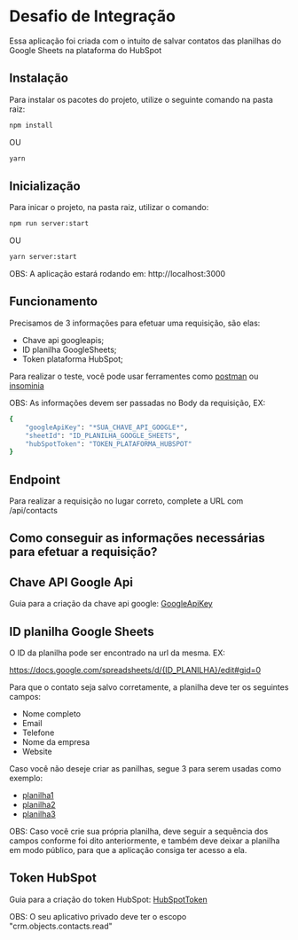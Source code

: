 # Desafio de Integração

Essa aplicação foi criada com o intuito de salvar contatos das planilhas do Google Sheets na plataforma do HubSpot

## Instalação

Para instalar os pacotes do projeto, utilize o seguinte comando na pasta raiz:
```bash
npm install
```
OU
```bash
yarn
```

## Inicialização
Para inicar o projeto, na pasta raiz, utilizar o comando:
```bash
npm run server:start
```
OU
```bash
yarn server:start
```
OBS: A aplicação estará rodando em: http://localhost:3000


## Funcionamento
Precisamos de 3 informações para efetuar uma requisição, são elas:

 - Chave api googleapis;
 - ID planilha GoogleSheets;
 - Token plataforma HubSpot;


Para realizar o teste, você pode usar ferramentes como [postman](https://www.postman.com/downloads/) ou [insominia](https://insomnia.rest/download)

OBS: As informações devem ser passadas no Body da requisição, EX:
```bash
{
    "googleApiKey": "*SUA_CHAVE_API_GOOGLE*",
    "sheetId": "ID_PLANILHA_GOOGLE_SHEETS",
    "hubSpotToken": "TOKEN_PLATAFORMA_HUBSPOT"
}
```

## Endpoint 

Para realizar a requisição no lugar correto, complete a URL com /api/contacts

## Como conseguir as informações necessárias para efetuar a requisição?

## Chave API Google Api

Guia para a criação da chave api google: [GoogleApiKey](https://support.google.com/googleapi/answer/6158862?hl=en)

## ID planilha Google Sheets

O ID da planilha pode ser encontrado na url da mesma. EX:

https://docs.google.com/spreadsheets/d/{ID_PLANILHA}/edit#gid=0


Para que o contato seja salvo corretamente, a planilha deve ter os seguintes campos:

- Nome completo
- Email
- Telefone
- Nome da empresa
- Website

Caso você não deseje criar as panilhas, segue 3 para serem usadas como exemplo:

- [planilha1](https://docs.google.com/spreadsheets/d/1YgvbwceX-Fbl6q5XtUQ-HWHaw37XxFsIsWkKCZV9JXE/edit#gid=0) 
- [planilha2](https://docs.google.com/spreadsheets/d/18cERsZkVOienhlYrqcunleIddT73SWTzuUH8i_xRNCM/edit#gid=0)
- [planilha3](https://docs.google.com/spreadsheets/d/1iMRJeDjX9LXCtw2Ys4h17wv8jryFCC1HfxHr06jjDqw/edit#gid=0)


OBS: Caso você crie sua própria planilha, deve seguir a sequência dos campos conforme foi dito anteriormente, e também deve deixar a planilha em modo público, para que a aplicação consiga ter acesso a ela.

## Token HubSpot

Guia para a criação do token HubSpot: [HubSpotToken](https://knowledge.hubspot.com/pt/integrations/how-do-i-get-my-hubspot-api-key#:~:text=Na%20sua%20conta%20da%20HubSpot,em%20Gerar%20chave%20de%20API.)

OBS: O seu aplicativo privado deve ter o escopo "crm.objects.contacts.read"